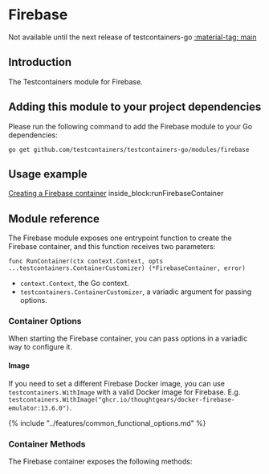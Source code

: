 # Firebase

Not available until the next release of testcontainers-go <a href="https://github.com/testcontainers/testcontainers-go"><span class="tc-version">:material-tag: main</span></a>

## Introduction

The Testcontainers module for Firebase.

## Adding this module to your project dependencies

Please run the following command to add the Firebase module to your Go dependencies:

```
go get github.com/testcontainers/testcontainers-go/modules/firebase
```

## Usage example

<!--codeinclude-->
[Creating a Firebase container](../../modules/firebase/examples_test.go) inside_block:runFirebaseContainer
<!--/codeinclude-->

## Module reference

The Firebase module exposes one entrypoint function to create the Firebase container, and this function receives two parameters:

```golang
func RunContainer(ctx context.Context, opts ...testcontainers.ContainerCustomizer) (*FirebaseContainer, error)
```

- `context.Context`, the Go context.
- `testcontainers.ContainerCustomizer`, a variadic argument for passing options.

### Container Options

When starting the Firebase container, you can pass options in a variadic way to configure it.

#### Image

If you need to set a different Firebase Docker image, you can use `testcontainers.WithImage` with a valid Docker image
for Firebase. E.g. `testcontainers.WithImage("ghcr.io/thoughtgears/docker-firebase-emulator:13.6.0")`.

{% include "../features/common_functional_options.md" %}

### Container Methods

The Firebase container exposes the following methods:
